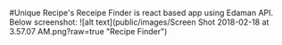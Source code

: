 #Unique Recipe's
Receipe Finder is react based app using Edaman API. 
Below screenshot:
![alt text](public/images/Screen Shot 2018-02-18 at 3.57.07 AM.png?raw=true "Recipe Finder")